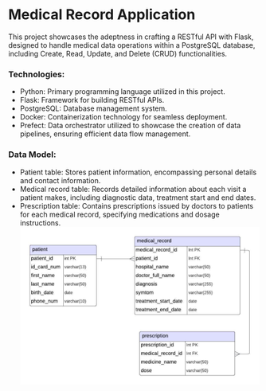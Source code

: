 # __Medical Record Application__

This project showcases the adeptness in crafting a RESTful API with Flask, designed to handle medical data operations within a PostgreSQL database, including Create, Read, Update, and Delete (CRUD) functionalities.

### __Technologies:__
- Python: Primary programming language utilized in this project.
- Flask: Framework for building RESTful APIs.
- PostgreSQL: Database management system.
- Docker: Containerization technology for seamless deployment.
- Prefect: Data orchestrator utilized to showcase the creation of data pipelines, ensuring efficient data flow management.

### __Data Model:__
- Patient table: Stores patient information, encompassing personal details and contact information.
- Medical record table: Records detailed information about each visit a patient makes, including diagnostic data, treatment start and end dates.
- Prescription table: Contains prescriptions issued by doctors to patients for each medical record, specifying medications and dosage instructions.
![Medical Record ERD](MedicalRecordApp.jpeg)



